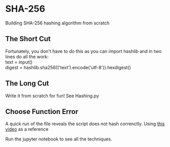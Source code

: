 # SHA-256
Building SHA-256 hashing algorithm from scratch

## The Short Cut
Fortunately, you don't have to do this as you can import hashlib and in two lines do all the work:  
text = input()  
digest = hashlib.sha256(('text').encode('utf-8')).hexdigest()

## The Long Cut
Write it from scratch for fun! See Hashing.py

## Choose Function Error
A quick run of the file reveals the script does not hash correnctly. Using [this video](https://www.youtube.com/watch?v=mbekM2ErHfM) as a reference 

Run the jupyter notebook to see all the techniques.
